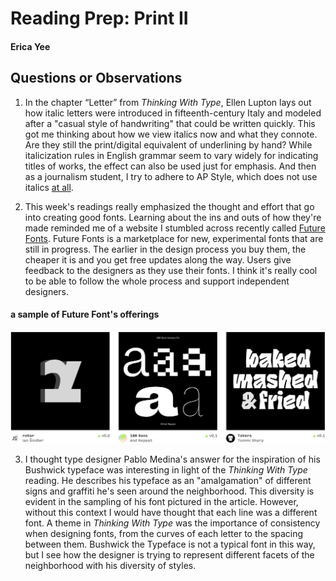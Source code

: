 # Reading Prep: Print II

#### Erica Yee

## Questions or Observations

1. In the chapter “Letter” from _Thinking With Type_, Ellen Lupton lays out how italic letters were introduced in fifteenth-century Italy and modeled after a "casual style of handwriting" that could be written quickly. This got me thinking about how we view italics now and what they connote. Are they still the print/digital equivalent of underlining by hand? While italicization rules in English grammar seem to vary widely for indicating titles of works, the effect can also be used just for emphasis. And then as a journalism student, I try to adhere to AP Style, which does not use italics [at all](https://twitter.com/apstylebook/status/1110901868350328833).

2. This week's readings really emphasized the thought and effort that go into creating good fonts. Learning about the ins and outs of how they're made reminded me of a website I stumbled across recently called [Future Fonts](https://www.futurefonts.xyz/). Future Fonts is a marketplace for new, experimental fonts that are still in progress. The earlier in the design process you buy them, the cheaper it is and you get free updates along the way. Users give feedback to the designers as they use their fonts. I think it's really cool to be able to follow the whole process and support independent designers.

 #### a sample of Future Font's offerings
 ![three fonts offered on Future Fonts](/images/future_fonts.png)

3. I thought type designer Pablo Medina's answer for the inspiration of his Bushwick typeface was interesting in light of the _Thinking With Type_ reading. He describes his typeface as an "amalgamation" of different signs and graffiti he's seen around the neighborhood. This diversity is evident in the sampling of his font pictured in the article. However, without this context I would have thought that each line was a different font. A theme in _Thinking With Type_ was the importance of consistency when designing fonts, from the curves of each letter to the spacing between them. Bushwick the Typeface is not a typical font in this way, but I see how the designer is trying to represent different facets of the neighborhood with his diversity of styles.

